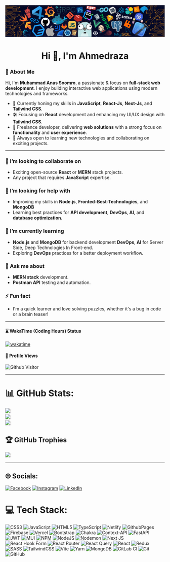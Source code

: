  <img src="https://github.com/ahmedrazabaloch/SMIT-WMA-BATCH-10/blob/main/Assets/background.png"> 


<h1 align="center">Hi 👋, I'm Ahmedraza</h1>

### 👋 About Me

Hi, I'm **Muhammad Anas Soomro**, a passionate & focus on **full-stack web development**. I enjoy building interactive web applications using modern technologies and frameworks.

- 🌱 Currently honing my skills in **JavaScript**, **React-Js**, **Next-Js**, and **Tailwind CSS**.  
- 🛠️ Focusing on **React** development and enhancing my UI/UX design with **Tailwind CSS**.
- 💼 Freelance developer, delivering **web solutions** with a strong focus on **functionality** and **user experience**.
- 🎯 Always open to learning new technologies and collaborating on exciting projects.

---

### 👯 I’m looking to collaborate on

- Exciting open-source **React** or **MERN** stack projects.
- Any project that requires **JavaScript** expertise.

### 🤝 I’m looking for help with

- Improving my skills in **Node.js**, **Fronted-Best-Technologies**, and **MongoDB** 
- Learning best practices for **API development**, **DevOps**, **AI**, and **database optimization**.

### 🌱 I’m currently learning

- **Node.js** and **MongoDB** for backend development **DevOps**, **AI** for Server Side, Deep Technologies In Front-end.
- Exploring **DevOps** practices for a better deployment workflow.

### 💬 Ask me about

- **MERN stack** development.
- **Postman API** testing and automation.

### ⚡ Fun fact

- I'm a quick learner and love solving puzzles, whether it's a bug in code or a brain teaser!

---

#### ⌛ WakaTime (Coding Hours) Status

[![wakatime](https://wakatime.com/badge/user/153ed0ab-cf88-4ca3-9f5e-e78272220f06.svg?style=for-the-badge)](https://wakatime.com/@153ed0ab-cf88-4ca3-9f5e-e78272220f06)

#### 👀 Profile Views

![Github Visitor](https://camo.githubusercontent.com/7fdb27ee361c7f5106c0a3ae303f7342114932e709bf926ab6e2d5027694f910/68747470733a2f2f6b6f6d617265762e636f6d2f67687076632f3f757365726e616d653d61686d656472617a6162616c6f6368266c6162656c3d50726f66696c65253230766965777326636f6c6f723d306537356236267374796c653d666f722d7468652d6261646765)

---

# 📊 GitHub Stats:
![](https://github-readme-stats.vercel.app/api?username=ahmedrazabaloch&theme=dark&hide_border=false&include_all_commits=true&count_private=true)<br/>
![](https://github-readme-streak-stats.herokuapp.com/?user=ahmedrazabaloch&theme=dark&hide_border=false)<br/>
![](https://github-readme-stats.vercel.app/api/top-langs/?username=ahmedrazabaloch&theme=dark&hide_border=false&include_all_commits=true&count_private=true&layout=compact)

<!-- Proudly created with GPRM ( https://gprm.itsvg.in ) -->

## 🏆 GitHub Trophies
![](https://github-profile-trophy.vercel.app/?username=ahmedrazabaloch&theme=radical&no-frame=false&no-bg=true&margin-w=4)

---

## 🌐 Socials:
[![Facebook](https://img.shields.io/badge/Facebook-%231877F2.svg?logo=Facebook&logoColor=white)](https://facebook.com/anas0723) [![Instagram](https://img.shields.io/badge/Instagram-%23E4405F.svg?logo=Instagram&logoColor=white)](https://instagram.com/muhammadanas0723) [![LinkedIn](https://img.shields.io/badge/LinkedIn-%230077B5.svg?logo=linkedin&logoColor=white)](https://linkedin.com/in/anas0723) 

# 💻 Tech Stack:
![CSS3](https://img.shields.io/badge/css3-%231572B6.svg?style=for-the-badge&logo=css3&logoColor=white) ![JavaScript](https://img.shields.io/badge/javascript-%23323330.svg?style=for-the-badge&logo=javascript&logoColor=%23F7DF1E) ![HTML5](https://img.shields.io/badge/html5-%23E34F26.svg?style=for-the-badge&logo=html5&logoColor=white) ![TypeScript](https://img.shields.io/badge/typescript-%23007ACC.svg?style=for-the-badge&logo=typescript&logoColor=white) ![Netlify](https://img.shields.io/badge/netlify-%23000000.svg?style=for-the-badge&logo=netlify&logoColor=#00C7B7) ![GithubPages](https://img.shields.io/badge/github%20pages-121013?style=for-the-badge&logo=github&logoColor=white) ![Firebase](https://img.shields.io/badge/firebase-%23039BE5.svg?style=for-the-badge&logo=firebase) ![Vercel](https://img.shields.io/badge/vercel-%23000000.svg?style=for-the-badge&logo=vercel&logoColor=white) ![Bootstrap](https://img.shields.io/badge/bootstrap-%238511FA.svg?style=for-the-badge&logo=bootstrap&logoColor=white) ![Chakra](https://img.shields.io/badge/chakra-%234ED1C5.svg?style=for-the-badge&logo=chakraui&logoColor=white) ![Context-API](https://img.shields.io/badge/Context--Api-000000?style=for-the-badge&logo=react) ![FastAPI](https://img.shields.io/badge/FastAPI-005571?style=for-the-badge&logo=fastapi) ![JWT](https://img.shields.io/badge/JWT-black?style=for-the-badge&logo=JSON%20web%20tokens) ![MUI](https://img.shields.io/badge/MUI-%230081CB.svg?style=for-the-badge&logo=mui&logoColor=white) ![NPM](https://img.shields.io/badge/NPM-%23CB3837.svg?style=for-the-badge&logo=npm&logoColor=white) ![NodeJS](https://img.shields.io/badge/node.js-6DA55F?style=for-the-badge&logo=node.js&logoColor=white) ![Nodemon](https://img.shields.io/badge/NODEMON-%23323330.svg?style=for-the-badge&logo=nodemon&logoColor=%BBDEAD) ![Next JS](https://img.shields.io/badge/Next-black?style=for-the-badge&logo=next.js&logoColor=white) ![React Hook Form](https://img.shields.io/badge/React%20Hook%20Form-%23EC5990.svg?style=for-the-badge&logo=reacthookform&logoColor=white) ![React Router](https://img.shields.io/badge/React_Router-CA4245?style=for-the-badge&logo=react-router&logoColor=white) ![React Query](https://img.shields.io/badge/-React%20Query-FF4154?style=for-the-badge&logo=react%20query&logoColor=white) ![React](https://img.shields.io/badge/react-%2320232a.svg?style=for-the-badge&logo=react&logoColor=%2361DAFB) ![Redux](https://img.shields.io/badge/redux-%23593d88.svg?style=for-the-badge&logo=redux&logoColor=white) ![SASS](https://img.shields.io/badge/SASS-hotpink.svg?style=for-the-badge&logo=SASS&logoColor=white) ![TailwindCSS](https://img.shields.io/badge/tailwindcss-%2338B2AC.svg?style=for-the-badge&logo=tailwind-css&logoColor=white) ![Vite](https://img.shields.io/badge/vite-%23646CFF.svg?style=for-the-badge&logo=vite&logoColor=white) ![Yarn](https://img.shields.io/badge/yarn-%232C8EBB.svg?style=for-the-badge&logo=yarn&logoColor=white) ![MongoDB](https://img.shields.io/badge/MongoDB-%234ea94b.svg?style=for-the-badge&logo=mongodb&logoColor=white) ![GitLab CI](https://img.shields.io/badge/gitlab%20CI-%23181717.svg?style=for-the-badge&logo=gitlab&logoColor=white) ![Git](https://img.shields.io/badge/git-%23F05033.svg?style=for-the-badge&logo=git&logoColor=white) ![GitHub](https://img.shields.io/badge/github-%23121011.svg?style=for-the-badge&logo=github&logoColor=white)
